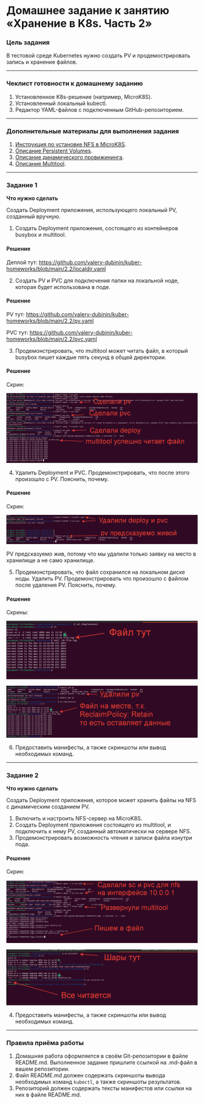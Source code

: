 # Домашнее задание к занятию «Хранение в K8s. Часть 2»

### Цель задания

В тестовой среде Kubernetes нужно создать PV и продемострировать запись и хранение файлов.

------

### Чеклист готовности к домашнему заданию

1. Установленное K8s-решение (например, MicroK8S).
2. Установленный локальный kubectl.
3. Редактор YAML-файлов с подключенным GitHub-репозиторием.

------

### Дополнительные материалы для выполнения задания

1. [Инструкция по установке NFS в MicroK8S](https://microk8s.io/docs/nfs). 
2. [Описание Persistent Volumes](https://kubernetes.io/docs/concepts/storage/persistent-volumes/). 
3. [Описание динамического провижининга](https://kubernetes.io/docs/concepts/storage/dynamic-provisioning/). 
4. [Описание Multitool](https://github.com/wbitt/Network-MultiTool).

------

### Задание 1

**Что нужно сделать**

Создать Deployment приложения, использующего локальный PV, созданный вручную.

1. Создать Deployment приложения, состоящего из контейнеров busybox и multitool.

#### Решение

Деплой тут: https://github.com/valery-dubinin/kuber-homeworks/blob/main/2.2/localdir.yaml

2. Создать PV и PVC для подключения папки на локальной ноде, которая будет использована в поде.

#### Решение

PV тут: https://github.com/valery-dubinin/kuber-homeworks/blob/main/2.2/pv.yaml

PVC тут: https://github.com/valery-dubinin/kuber-homeworks/blob/main/2.2/pvс.yaml

3. Продемонстрировать, что multitool может читать файл, в который busybox пишет каждые пять секунд в общей директории. 

#### Решение

Скрин:

![img](https://github.com/valery-dubinin/kuber-homeworks/blob/main/2.2/img/01.png)

4. Удалить Deployment и PVC. Продемонстрировать, что после этого произошло с PV. Пояснить, почему.

#### Решение

Скрин:

![img](https://github.com/valery-dubinin/kuber-homeworks/blob/main/2.2/img/02.png)

PV предсказуемо жив, потому что мы удалили только заявку на место в хранилище а не само хранилище.

5. Продемонстрировать, что файл сохранился на локальном диске ноды. Удалить PV.  Продемонстрировать что произошло с файлом после удаления PV. Пояснить, почему.

#### Решение

Скрины:

![img](https://github.com/valery-dubinin/kuber-homeworks/blob/main/2.2/img/03.png)

![img](https://github.com/valery-dubinin/kuber-homeworks/blob/main/2.2/img/04.png)

6. Предоставить манифесты, а также скриншоты или вывод необходимых команд.

------

### Задание 2

**Что нужно сделать**

Создать Deployment приложения, которое может хранить файлы на NFS с динамическим созданием PV.

1. Включить и настроить NFS-сервер на MicroK8S.
2. Создать Deployment приложения состоящего из multitool, и подключить к нему PV, созданный автоматически на сервере NFS.
3. Продемонстрировать возможность чтения и записи файла изнутри пода. 

#### Решение

Скрин:

![img](https://github.com/valery-dubinin/kuber-homeworks/blob/main/2.2/img/05.png)

![img](https://github.com/valery-dubinin/kuber-homeworks/blob/main/2.2/img/06.png)

4. Предоставить манифесты, а также скриншоты или вывод необходимых команд.

------

### Правила приёма работы

1. Домашняя работа оформляется в своём Git-репозитории в файле README.md. Выполненное задание пришлите ссылкой на .md-файл в вашем репозитории.
2. Файл README.md должен содержать скриншоты вывода необходимых команд `kubectl`, а также скриншоты результатов.
3. Репозиторий должен содержать тексты манифестов или ссылки на них в файле README.md.
